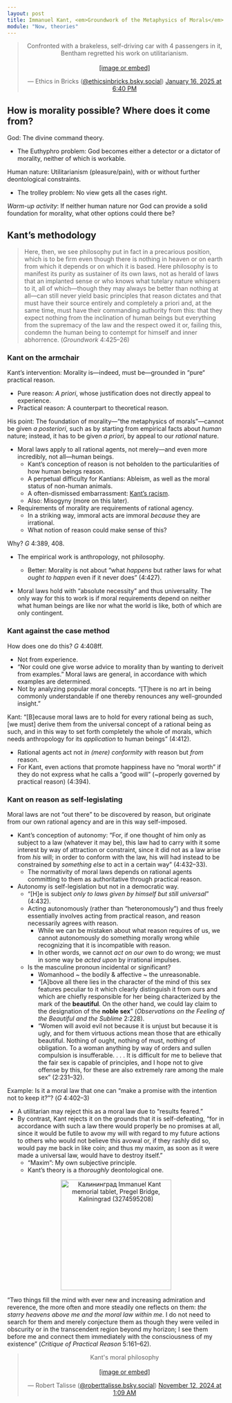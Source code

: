 ```yaml
---
layout: post
title: Immanuel Kant, <em>Groundwork of the Metaphysics of Morals</em> I
module: "Now, theories"
---
```


<center>
<blockquote class="bluesky-embed" data-bluesky-uri="at://did:plc:dp37imphto6ci5be2v33lnwd/app.bsky.feed.post/3lfuwkhut4s2s" data-bluesky-cid="bafyreidhwtfevjhfqezxtqgp7q6jgwr6ncy55degqmldxaac3om4pxriba" data-bluesky-embed-color-mode="system"><p lang="en">Confronted with a brakeless, self-driving car with 4 passengers in it, Bentham regretted his work on utilitarianism.<br><br><a href="https://bsky.app/profile/did:plc:dp37imphto6ci5be2v33lnwd/post/3lfuwkhut4s2s?ref_src=embed">[image or embed]</a></p>&mdash; Ethics in Bricks (<a href="https://bsky.app/profile/did:plc:dp37imphto6ci5be2v33lnwd?ref_src=embed">@ethicsinbricks.bsky.social</a>) <a href="https://bsky.app/profile/did:plc:dp37imphto6ci5be2v33lnwd/post/3lfuwkhut4s2s?ref_src=embed">January 16, 2025 at 6:40 PM</a></blockquote><script async src="https://embed.bsky.app/static/embed.js" charset="utf-8"></script>
</center>

<h2 class="mt-5">How is morality possible? Where does it come from?</h2>

God: The divine command theory.

- The Euthyphro problem: God becomes either a detector or a dictator of morality, neither of which is workable.

Human nature: Utilitarianism (pleasure/pain), with or without further deontological constraints.

- The trolley problem: No view gets all the cases right.

*Warm-up activity*: If neither human nature nor God can provide a solid foundation for morality, what other options could there be?

## Kant’s methodology

> Here, then, we see philosophy put in fact in a precarious position, which is to be firm even though there is nothing in heaven or on earth from which it depends or on which it is based. Here philosophy is to manifest its purity as sustainer of its own laws, not as herald of laws that an implanted sense or who knows what tutelary nature whispers to it, all of which—though they may always be better than nothing at all—can still never yield basic principles that reason dictates and that must have their source entirely and completely a priori and, at the same time, must have their commanding authority from this: that they expect nothing from the inclination of human beings but everything from the supremacy of the law and the respect owed it or, failing this, condemn the human being to contempt for himself and inner abhorrence. (*Groundwork* 4:425–26)

### Kant on the armchair

Kant’s intervention: Morality is—indeed, must be—grounded in “pure“ practical reason. 

- Pure reason: *A priori*, whose justification does not directly appeal to experience.
- Practical reason: A counterpart to theoretical reason.

His point: The foundation of morality—“the metaphysics of morals”—cannot be given *a posteriori*, such as by starting from empirical facts about *human* nature; instead, it has to be given *a priori*, by appeal to our *rational* nature.

- Moral laws apply to all rational agents, not merely—and even more incredibly, not all—human beings.
  - Kant’s conception of reason is not beholden to the particularities of how human beings reason.
  - A perpetual difficulty for Kantians: Ableism, as well as the moral status of non-human animals.
  - A often-dismissed embarrassment: [Kant’s racism](https://clio.columbia.edu/catalog/ebs102385876e?counter=1).
  - Also: Misogyny (more on this later).
- Requirements of morality are requirements of rational agency.
  - In a striking way, immoral acts are immoral *because* they are irrational.
  - What notion of reason could make sense of this?

Why? *G* 4:389, 408.

- The empirical work is anthropology, not philosophy.
  - Better: Morality is not about “what *happens* but rather laws for what *ought to happen* even if it never does” (4:427).

- Moral laws hold with “absolute necessity” and thus universality. The only way for this to work is if moral requirements depend on neither what human beings are like nor what the world is like, both of which are only contingent.

### Kant against the case method

How does one do this? *G* 4:408ff.

- Not from experience.
- “Nor could one give worse advice to morality than by wanting to deriveit from examples.” Moral laws are general, in accordance with which examples are determined.
- Not by analyzing popular moral concepts. “[T]here is no art in being commonly understandable if one thereby renounces any well-grounded insight.”

Kant: “[B]ecause moral laws are to hold for every rational being as such, [we must] derive them from the universal concept of a rational being as such, and in this way to set forth completely the whole of morals, which needs anthropology for its *application* to human beings” (4:412).

- Rational agents act not *in (mere) conformity with* reason but *from* reason.
- For Kant, even actions that promote happiness have no “moral worth” if they do not express what he calls a “good will” (~properly governed by practical reason) (4:394).

### Kant on reason as self-legislating

Moral laws are not “out there” to be discovered by reason, but originate from our own rational agency and are in this way self-imposed.

- Kant’s conception of autonomy: “For, if one thought of him only as subject to a law (whatever it may be), this law had to carry with it some interest by way of attraction or constraint, since it did not as a law arise from *his* will; in order to conform with the law, his will had instead to be constrained by *something else* to act in a certain way” (4:432–33).
  - The normativity of moral laws depends on rational agents committing to them as authoritative through practical reason.
- Autonomy is self-legislation but not in a democratic way.
  - “[H]e is subject *only to laws given by himself but still universal*” (4:432).
  - Acting autonomously (rather than “heteronomously”) and thus freely essentially involves acting from practical reason, and reason necessarily agrees with reason.
    - While we can be mistaken about what reason requires of us, we cannot autonomously do something morally wrong while recognizing that it is incompatible with reason.
    - In other words, we cannot *act on our own* to do wrong; we must in some way be *acted upon* by irrational impulses.
  - Is the masculine pronoun incidental or significant?
    - Womanhood ~ the bodily & affective ~ the unreasonable.
    - “[A]bove all there lies in the character of the mind of this sex
      features peculiar to it which clearly distinguish it from ours and which are chiefly responsible for her being characterized by the mark of the **beautiful**. On the other hand, we could lay claim to the designation of the **noble sex**” (*Observations on the Feeling of the Beautiful and the Sublime* 2:228).
    - “Women will avoid evil not because it is unjust but because it is ugly, and for them virtuous actions mean those that are ethically beautiful. Nothing of ought, nothing of must, nothing of obligation. To a woman anything by way of orders and sullen compulsion is insufferable. . . . It is difficult for me to believe that the fair sex is capable of principles, and I hope not to give offense by this, for these are also extremely rare among the male sex” (2:231–32).

Example: Is it a moral law that one can “make a promise with the intention not to keep it?”? (*G* 4:402–3)

- A utilitarian may reject this as a moral law due to “results feared.”
- By contrast, Kant rejects it on the grounds that it is self-defeating, “for in accordance with such a law there would properly be no promises at all, since it would be futile to avow my will with regard to my future actions to others who would not believe this avowal or, if they rashly did so, would pay me back in like coin; and thus my maxim, as soon as it were made a universal law, would have to destroy itself.”
  - “Maxim”: My own subjective principle.
  - Kant’s theory is a *thoroughly* deontological one.

<center>
<a title="Felix O, CC BY-SA 2.0 &lt;https://creativecommons.org/licenses/by-sa/2.0&gt;, via Wikimedia Commons" href="https://commons.wikimedia.org/wiki/File:%D0%9A%D0%B0%D0%BB%D0%B8%D0%BD%D0%B8%D0%BD%D0%B3%D1%80%D0%B0%D0%B4_Immanuel_Kant_memorial_tablet,_Pregel_Bridge,_Kaliningrad_(3274595208).jpg"><img width="256" class="rounded float-start mx-5 mb-5" alt="Калининград Immanuel Kant memorial tablet, Pregel Bridge, Kaliningrad (3274595208)" src="https://upload.wikimedia.org/wikipedia/commons/thumb/c/c7/%D0%9A%D0%B0%D0%BB%D0%B8%D0%BD%D0%B8%D0%BD%D0%B3%D1%80%D0%B0%D0%B4_Immanuel_Kant_memorial_tablet%2C_Pregel_Bridge%2C_Kaliningrad_%283274595208%29.jpg/256px-%D0%9A%D0%B0%D0%BB%D0%B8%D0%BD%D0%B8%D0%BD%D0%B3%D1%80%D0%B0%D0%B4_Immanuel_Kant_memorial_tablet%2C_Pregel_Bridge%2C_Kaliningrad_%283274595208%29.jpg?20130325030016"></a>
<p><small></small></p>
</center>

“Two things fill the mind with ever new and increasing admiration and reverence, the more often and more steadily one reflects on them: *the starry heavens above me and the moral law within me*. I do not need to search for them and merely conjecture them as though they were veiled in obscurity or in the transcendent region beyond my horizon; I see them before me and connect them immediately with the consciousness of my existence” (*Critique of Practical Reason* 5:161–62).

<center>
<blockquote class="bluesky-embed" data-bluesky-uri="at://did:plc:3r73rgjpqv7wk6t4arxp2rfp/app.bsky.feed.post/3lapnjkvu6c2w" data-bluesky-cid="bafyreigocxkkejsudu4uikvv6tfzry5bm3v6akurvviv6g4krchpvpx4pa" data-bluesky-embed-color-mode="system"><p lang="en">Kant&#x27;s moral philosophy<br><br><a href="https://bsky.app/profile/did:plc:3r73rgjpqv7wk6t4arxp2rfp/post/3lapnjkvu6c2w?ref_src=embed">[image or embed]</a></p>&mdash; Robert Talisse (<a href="https://bsky.app/profile/did:plc:3r73rgjpqv7wk6t4arxp2rfp?ref_src=embed">@roberttalisse.bsky.social</a>) <a href="https://bsky.app/profile/did:plc:3r73rgjpqv7wk6t4arxp2rfp/post/3lapnjkvu6c2w?ref_src=embed">November 12, 2024 at 1:09 AM</a></blockquote><script async src="https://embed.bsky.app/static/embed.js" charset="utf-8"></script>
</center>
